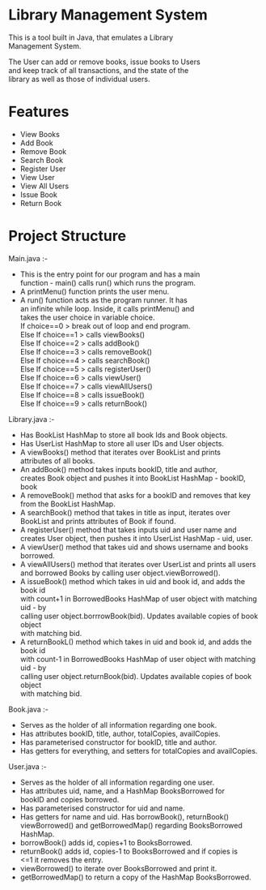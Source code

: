 # Library Management System

This is a tool built in Java, that emulates a Library <br>
Management System. <br>

The User can add or remove books, issue books to Users <br>
and keep track of all transactions, and the state of the <br>
library as well as those of individual users.

# Features 

- View Books <br>
- Add Book <br>
- Remove Book <br>
- Search Book <br>
- Register User <br>
- View User <br>
- View All Users <br>
- Issue Book <br>
- Return Book <br>

# Project Structure

Main.java :-
- This is the entry point for our program and has a main <br>
function - main() calls run() which runs the program. <br>
- A printMenu() function prints the user menu. <br>
- A run() function acts as the program runner. It has <br> 
an infinite while loop. Inside, it calls printMenu() and <br>
takes the user choice in variable choice. <br>
If choice==0 > break out of loop and end program. <br>
Else If choice==1 > calls viewBooks() <br>
Else If choice==2 > calls addBook() <br>
Else If choice==3 > calls removeBook() <br>
Else If choice==4 > calls searchBook() <br>
Else If choice==5 > calls registerUser() <br>
Else If choice==6 > calls viewUser() <br>
Else If choice==7 > calls viewAllUsers() <br>
Else If choice==8 > calls issueBook() <br>
Else If choice==9 > calls returnBook() <br>

Library.java :-
- Has BookList HashMap to store all book Ids and Book objects. <br>
- Has UserList HashMap to store all user IDs and User objects. <br>
- A viewBooks() method that iterates over BookList and prints <br>
attributes of all books. <br>
- An addBook() method takes inputs bookID, title and author, <br>
creates Book object and pushes it into BookList HashMap - bookID, book <br>
- A removeBook() method that asks for a bookID and removes that key <br>
from the BookList HashMap. <br>
- A searchBook() method that takes in title as input, iterates over <br>
BookList and prints attributes of Book if found. <br>
- A registerUser() method that takes inputs uid and user name and <br>
creates User object, then pushes it into UserList HashMap - uid, user. <br>
- A viewUser() method that takes uid and shows username and books borrowed. <br>
- A viewAllUsers() method that iterates over UserList and prints all users <br>
and borrowed Books by calling user object.viewBorrowed(). <br>
- A issueBook() method which takes in uid and book id, and adds the book id <br>
with count+1 in BorrowedBooks HashMap of user object with matching uid - by <br>
calling user object.borrrowBook(bid). Updates available copies of book object <br>
with matching bid. <br>
- A returnBookL() method which takes in uid and book id, and adds the book id <br>
with count-1 in BorrowedBooks HashMap of user object with matching uid - by <br>
calling user object.returnBook(bid). Updates available copies of book object <br>
with matching bid. <br>

Book.java :- <br>
- Serves as the holder of all information regarding one book. <br>
- Has attributes bookID, title, author, totalCopies, availCopies. <br>
- Has parameterised constructor for bookID, title and author. <br>
- Has getters for everything, and setters for totalCopies and availCopies.

User.java :-
- Serves as the holder of all information regarding one user. <br>
- Has attributes uid, name, and a HashMap BooksBorrowed for <br>
bookID and copies borrowed. <br>
- Has parameterised constructor for uid and name. <br>
- Has getters for name and uid. Has borrowBook(), returnBook() <br>
viewBorrowed() and getBorrowedMap() regarding BooksBorrowed HashMap. <br>
- borrowBook() adds id, copies+1 to BooksBorrowed. <br>
- returnBook() adds id, copies-1 to BooksBorrowed and if copies is <br>
<=1 it removes the entry. <br>
- viewBorrowed() to iterate over BooksBorrowed and print it. <br>
- getBorrowedMap() to return a copy of the HashMap BooksBorrowed. 